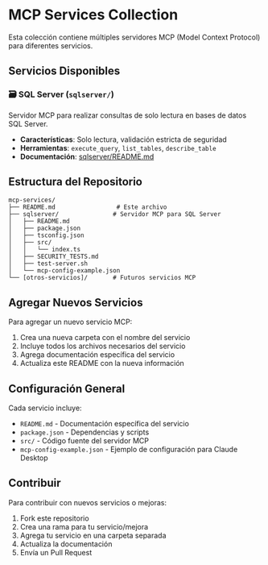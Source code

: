 # MCP Services Collection

Esta colección contiene múltiples servidores MCP (Model Context Protocol) para diferentes servicios.

## Servicios Disponibles

### 🗃️ SQL Server (`sqlserver/`)
Servidor MCP para realizar consultas de solo lectura en bases de datos SQL Server.

- **Características**: Solo lectura, validación estricta de seguridad
- **Herramientas**: `execute_query`, `list_tables`, `describe_table`
- **Documentación**: [sqlserver/README.md](sqlserver/README.md)

## Estructura del Repositorio

```
mcp-services/
├── README.md                 # Este archivo
├── sqlserver/               # Servidor MCP para SQL Server
│   ├── README.md
│   ├── package.json
│   ├── tsconfig.json
│   ├── src/
│   │   └── index.ts
│   ├── SECURITY_TESTS.md
│   ├── test-server.sh
│   └── mcp-config-example.json
└── [otros-servicios]/       # Futuros servicios MCP
```

## Agregar Nuevos Servicios

Para agregar un nuevo servicio MCP:

1. Crea una nueva carpeta con el nombre del servicio
2. Incluye todos los archivos necesarios del servicio
3. Agrega documentación específica del servicio
4. Actualiza este README con la nueva información

## Configuración General

Cada servicio incluye:
- `README.md` - Documentación específica del servicio
- `package.json` - Dependencias y scripts
- `src/` - Código fuente del servidor MCP
- `mcp-config-example.json` - Ejemplo de configuración para Claude Desktop

## Contribuir

Para contribuir con nuevos servicios o mejoras:

1. Fork este repositorio
2. Crea una rama para tu servicio/mejora
3. Agrega tu servicio en una carpeta separada
4. Actualiza la documentación
5. Envía un Pull Request